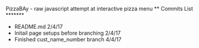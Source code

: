 PizzaBAy - raw javascript attempt at interactive pizza menu 
** Commits List *******
- README.md 2/4/17
- Initail page setups before branching 2/4/17
- Finished cust_name_number branch 4/4/17
